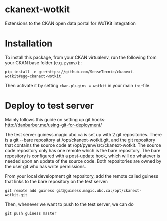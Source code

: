 ckanext-wotkit
==============

Extensions to the CKAN open data portal for WoTKit integration 


Installation
============

To install this package, from your CKAN virtualenv, run the following from your CKAN base folder (e.g. ``pyenv/``)::

``pip install -e git+https://github.com/SenseTecnic/ckanext-wotkit#egg=ckanext-wotkit``

Then activate it by setting ``ckan.plugins = wotkit`` in your main ``ini``-file.


Deploy to test server
============

Mainly follows this guide on setting up git hooks: http://danbarber.me/using-git-for-deployment/

The test server guiness.magic.ubc.ca is set up with 2 git repositories. There is a git --bare repository at /opt/ckanext-wotkit.git, and the git repository that contains the source code at /opt/pyenv/src/ckanext-wotkit. The source code repository only has one remote which is the bare repository. The bare repository is configured with a post-update hook, which will do whatever is needed upon an update of the source code. Both repositories are owned by the user git who has write permissions.

From your local development git repository, add the remote called guiness that links to the bare repository on the test server:

``git remote add guiness git@guiness.magic.ubc.ca:/opt/ckanext-wotkit.git``

Then, whenever we want to push to the test server, we can do 

``git push guiness master``
